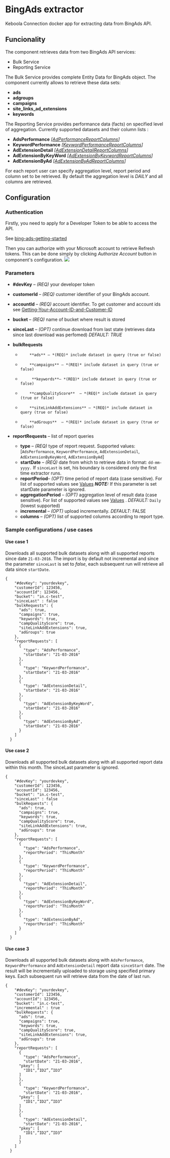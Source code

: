 # BingAds extractor
Keboola Connection docker app for extracting data from BingAds API.
## Funcionality
The component retrieves data from two BingAds API services:

- Bulk Service 
- Reporting Service 

The Bulk Service provides complete Entity Data for BingAds object.
The component currently allows to retrieve these data sets:

- **ads** 
- **adgroups** 
- **campaigns** 
- **site_links_ad_extensions** 
- **keywords** 

The Reporting Service provides performance data (facts) on
specified level of aggregation. Currently supported datasets and their column lists :

- **AdsPerformance**	*[[AdPerformanceReportColumns](https://msdn.microsoft.com/en-us/library/bing-ads-reporting-adperformancereportcolumn(v=msads.90).aspx)]*
- **KeywordPerformance**	 *[[KeywordPerformanceReportColumns](https://msdn.microsoft.com/en-us/library/bing-ads-reporting-keywordperformancereportcolumn(v=msads.90).aspx)]*
- **AdExtensionDetail**	*[[AdExtensionDetailReportColumns](https://msdn.microsoft.com/en-us/library/bing-ads-reporting-adextensiondetailreportcolumn(v=msads.90).aspx)]*
- **AdExtensionByKeyWord**	*[[AdExtensionByKeywordReportColumns](https://msdn.microsoft.com/en-us/library/bing-ads-reporting-adextensionbykeywordreportcolumn(v=msads.90).aspx)]* 
- **AdExtensionByAd**	*[[AdExtensionByAdReportColumns](https://msdn.microsoft.com/en-us/library/bing-ads-reporting-adextensionbyadreportcolumn(v=msads.90).aspx)]*

For each report user can specify aggregation level, report period and column set to be retrieved. By default the aggregation level is *DAILY* and all columns are retrieved.

## Configuration

### Authentication

Firstly, you need to apply for a Developer Token to be able to access the API. 

See [bing-ads-getting-started](https://msdn.microsoft.com/en-us/library/bing-ads-getting-started.aspx)

Then you can authorize with your Microsoft account to retrieve Refresh tokens. This can be done simply by clicking  *Authorize Account* button in component's configuration.
![](https://raw.githubusercontent.com/davidesner/keboola-bingads-ex/master/img/screen.png)

### Parameters

- **#devKey** – *(REQ)* your developer token 
- **customerId** – 	*(REQ)* customer identifier of your BingAds account. 
	 
- **accountId** – 	*(REQ)* account identifier. To get customer and account ids see
	[Getting-Your-Account-ID-and-Customer-ID](https://msdn.microsoft.com/en-us/library/bing-ads-getting-started.aspx#Getting-Your-Account-ID-and-Customer-ID) 
- **bucket** – *(REQ)* name of bucket where result is stored 
- **sinceLast** – *(OPT)* continue download from last state (retrieves data since last download was perfomed) *DEFAULT: TRUE* 
- **bulkRequests** 
    -         **ads** –	*(REQ)* include dataset in query (true or false) 
    -         **campaigns** – *(REQ)* include dataset in query (true or false)
    -          **keywords**– *(REQ)* include dataset in query (true or false) 
    -         **campQualityScore**	– *(REQ)* include dataset in query (true or false) 
    -         **siteLinkAddExtensions** – *(REQ)* include dataset in query (true or false) 
    -         **adGroups**	– *(REQ)* include dataset in query (true or false) 
- **reportRequests** – list of report queries 
    - **type**	– *(REQ)* type of report request. Supported values: [`AdsPerformance`, `KeywordPerformance`, `AdExtensionDetail`, `AdExtensionByKeyWord`, `AdExtensionByAd`] 
    - **startDate**	– *(REQ)* date from which to retrieve data in format: `dd-mm-yyyy.`	If `sinceLast` is set, his boundary is considered only the first time extractor runs. 
    - **reportPeriod**– *(OPT)* time period of report data (case sensitive). For list of	supported values see	[Values](https://msdn.microsoft.com/en-us/library/bing-ads-reporting-reporttimeperiod.aspx#Values)  ***NOTE:*** If this parameter is set startDate parameter is ignored. 
    - **aggregationPeriod**	– *(OPT)* aggregation level of result data (case sensitive).  For	list of supported values see [Values](https://msdn.microsoft.com/en-us/library/bing-ads-reporting-reportaggregation(v=msads.90).aspx#Values)	. *DEFAULT:* `Daily` (lowest supported) 
    - **incremental**	– *(OPT)* upload incrementally. *DEFAULT*: FALSE 
    - **columns**	– *(OPT)* list of supported columns according to report type. 
		 

### Sample configurations / use cases

#### Use case 1

Downloads all supported bulk datasets along with all supported reports since date `21-03-2016`. The import is by default not incremental and since the parameter `sinceLast` is set to *false*, each subsequent run will retrieve all data since `startDate`.

    {
        "#devKey": "yourdevkey",
        "customerId": 123456,
        "accountId": 123456,    
        "bucket": "in.c-test",
        "sinceLast" : false
        "bulkRequests": {
          "ads": true,
          "campaigns": true,
          "keywords": true,
          "campQualityScore": true,
          "siteLinkAddExtensions": true,
          "adGroups": true
        },
        "reportRequests": [
          {
            "type": "AdsPerformance",
            "startDate": "21-03-2016"
          },
          {
            "type": "KeywordPerformance",
            "startDate": "21-03-2016"
          },
          {
            "type": "AdExtensionDetail",
            "startDate": "21-03-2016"
          },
          {
            "type": "AdExtensionByKeyWord",
            "startDate": "21-03-2016"
          },
          {
            "type": "AdExtensionByAd",
            "startDate": "21-03-2016"
          }
        ]
      }

#### Use case 2

Downloads all supported bulk datasets along with all supported report data within this month. The sinceLast parameter is ignored.

    {
        "#devKey": "yourdevkey",
        "customerId": 123456,
        "accountId": 123456,    
        "bucket": "in.c-test",
        "sinceLast" : false
        "bulkRequests": {
          "ads": true,
          "campaigns": true,
          "keywords": true,
          "campQualityScore": true,
          "siteLinkAddExtensions": true,
          "adGroups": true
        },
        "reportRequests": [
          {
            "type": "AdsPerformance",
            "reportPeriod": "ThisMonth"
          },
          {
            "type": "KeywordPerformance",
            "reportPeriod": "ThisMonth"
          },
          {
            "type": "AdExtensionDetail",
            "reportPeriod": "ThisMonth"
          },
          {
            "type": "AdExtensionByKeyWord",
            "reportPeriod": "ThisMonth"
          },
          {
            "type": "AdExtensionByAd",
            "reportPeriod": "ThisMonth"
          }
        ]
      }

#### Use case 3

Downloads all supported bulk datasets along with `AdsPerformance`, `KeywordPerformance` and `AdExtensionDetail` report data `sinceStart` date. The result will be incrementally uploaded to storage using specified primary keys. Each subsequent run will retrieve data from the date of last run.

    {
        "#devKey": "yourdevkey",
        "customerId": 123456,
        "accountId": 123456,    
        "bucket": "in.c-test",
        "incremental" : true
        "bulkRequests": {
          "ads": true,
          "campaigns": true,
          "keywords": true,
          "campQualityScore": true,
          "siteLinkAddExtensions": true,
          "adGroups": true
        },
        "reportRequests": [
          {
            "type": "AdsPerformance",
            "startDate": "21-03-2016",
          "pkey": [
            "ID1",”ID2”,”ID3”
          ]
          },
          {
            "type": "KeywordPerformance",
            "startDate": "21-03-2016",
          "pkey": [
            "ID1",”ID2”,”ID3”
          ]
          },
          {
            "type": "AdExtensionDetail",
            "startDate": "21-03-2016",
          "pkey": [
            "ID1",”ID2”,”ID3”
          ]
          }
        ]
      }


